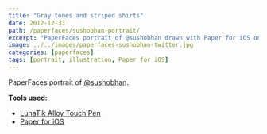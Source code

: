 ```yaml
---
title: "Gray tones and striped shirts"
date: 2012-12-31
path: /paperfaces/sushobhan-portrait/
excerpt: "PaperFaces portrait of @sushobhan drawn with Paper for iOS on an iPad."
image: ../../images/paperfaces-sushobhan-twitter.jpg
categories: [paperfaces]
tags: [portrait, illustration, Paper for iOS]
---
```


PaperFaces portrait of [@sushobhan](https://twitter.com/sushobhan).

**Tools used:**

- [LunaTik Alloy Touch Pen](https://www.amazon.com/gp/product/B00821TR7G/ref=as_li_ss_tl?ie=UTF8&tag=mademist-20&linkCode=as2&camp=1789&creative=390957&creativeASIN=B00821TR7G)
- [Paper for iOS](https://paper.bywetransfer.com/)
